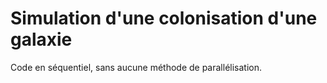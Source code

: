 # Simulation d'une colonisation d'une galaxie

Code en séquentiel, sans aucune méthode de parallélisation.